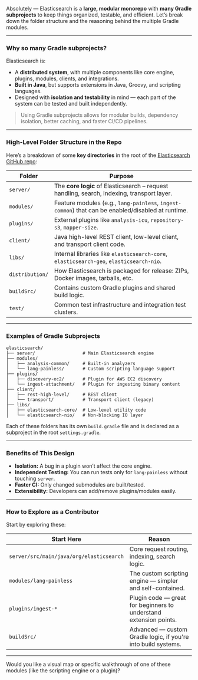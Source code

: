 Absolutely — Elasticsearch is a **large, modular monorepo** with **many Gradle subprojects** to keep things organized, testable, and efficient. Let’s break down the folder structure and the reasoning behind the multiple Gradle modules.

---

### **Why so many Gradle subprojects?**

Elasticsearch is:
- A **distributed system**, with multiple components like core engine, plugins, modules, clients, and integrations.
- **Built in Java**, but supports extensions in Java, Groovy, and scripting languages.
- Designed with **isolation and testability** in mind — each part of the system can be tested and built independently.

> Using Gradle subprojects allows for modular builds, dependency isolation, better caching, and faster CI/CD pipelines.

---

### **High-Level Folder Structure in the Repo**

Here’s a breakdown of some **key directories** in the root of the [Elasticsearch GitHub repo](https://github.com/elastic/elasticsearch):

| Folder | Purpose |
|--------|---------|
| `server/` | The **core logic** of Elasticsearch – request handling, search, indexing, transport layer. |
| `modules/` | Feature modules (e.g., `lang-painless`, `ingest-common`) that can be enabled/disabled at runtime. |
| `plugins/` | External plugins like `analysis-icu`, `repository-s3`, `mapper-size`. |
| `client/` | Java high-level REST client, low-level client, and transport client code. |
| `libs/` | Internal libraries like `elasticsearch-core`, `elasticsearch-geo`, `elasticsearch-nio`. |
| `distribution/` | How Elasticsearch is packaged for release: ZIPs, Docker images, tarballs, etc. |
| `buildSrc/` | Contains custom Gradle plugins and shared build logic. |
| `test/` | Common test infrastructure and integration test clusters. |

---

### **Examples of Gradle Subprojects**

```plaintext
elasticsearch/
├── server/                  # Main Elasticsearch engine
├── modules/
│   ├── analysis-common/     # Built-in analyzers
│   └── lang-painless/       # Custom scripting language support
├── plugins/
│   ├── discovery-ec2/       # Plugin for AWS EC2 discovery
│   └── ingest-attachment/   # Plugin for ingesting binary content
├── client/
│   ├── rest-high-level/     # REST client
│   └── transport/           # Transport client (legacy)
├── libs/
│   ├── elasticsearch-core/  # Low-level utility code
│   └── elasticsearch-nio/   # Non-blocking IO layer
```

Each of these folders has its own `build.gradle` file and is declared as a subproject in the root `settings.gradle`.

---

### **Benefits of This Design**

- **Isolation:** A bug in a plugin won’t affect the core engine.
- **Independent Testing:** You can run tests only for `lang-painless` without touching `server`.
- **Faster CI:** Only changed submodules are built/tested.
- **Extensibility:** Developers can add/remove plugins/modules easily.

---

### **How to Explore as a Contributor**

Start by exploring these:

| Start Here | Reason |
|------------|--------|
| `server/src/main/java/org/elasticsearch` | Core request routing, indexing, search logic. |
| `modules/lang-painless` | The custom scripting engine — simpler and self-contained. |
| `plugins/ingest-*` | Plugin code — great for beginners to understand extension points. |
| `buildSrc/` | Advanced — custom Gradle logic, if you're into build systems. |

---

Would you like a visual map or specific walkthrough of one of these modules (like the scripting engine or a plugin)?


